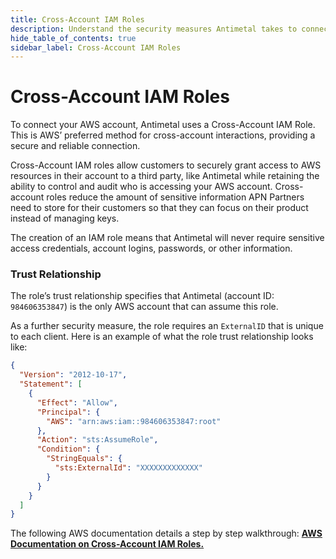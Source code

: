 ```yaml
---
title: Cross-Account IAM Roles
description: Understand the security measures Antimetal takes to connect to your AWS account.
hide_table_of_contents: true
sidebar_label: Cross-Account IAM Roles
---
```


# Cross-Account IAM Roles

To connect your AWS account, Antimetal uses a Cross-Account IAM Role. This is AWS’ preferred method for cross-account interactions, providing a secure and reliable connection.

Cross-Account IAM roles allow customers to securely grant access to AWS resources in their account to a third party, like Antimetal while retaining the ability to control and audit who is accessing your AWS account. Cross-account roles reduce the amount of sensitive information APN Partners need to store for their customers so that they can focus on their product instead of managing keys.

The creation of an IAM role means that Antimetal will never require sensitive access credentials, account logins, passwords, or other information.

### Trust Relationship

The role’s trust relationship specifies that Antimetal (account ID: `984606353847`) is the only AWS account that can assume this role.

As a further security measure, the role requires an `ExternalID` that is unique to each client. Here is an example of what the role trust relationship looks like:

```json
{
  "Version": "2012-10-17",
  "Statement": [
    {
      "Effect": "Allow",
      "Principal": {
        "AWS": "arn:aws:iam::984606353847:root"
      },
      "Action": "sts:AssumeRole",
      "Condition": {
        "StringEquals": {
          "sts:ExternalId": "XXXXXXXXXXXXX"
        }
      }
    }
  ]
}
```


The following AWS documentation details a step by step walkthrough: 
[<u>**AWS Documentation on Cross-Account IAM Roles.**</u>](https://docs.aws.amazon.com/IAM/latest/UserGuide/tutorial_cross-account-with-roles.html)
